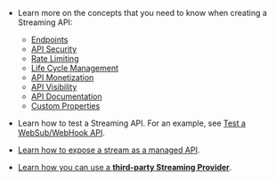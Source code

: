 
- Learn more on the concepts that you need to know when creating a Streaming API:

     -   [Endpoints](../../../../design/endpoints/endpoint-types/)
     -   [API Security](../../../../design/api-security/api-authentication/secure-apis-using-oauth2-tokens)
     -   [Rate Limiting](../../../../design/rate-limiting/rate-limiting-for-streaming-apis/)
     -   [Life Cycle Management](../../../../design/lifecycle-management/api-lifecycle/)
     -   [API Monetization](../../../../design/api-monetization/monetizing-an-api/)
     -   [API Visibility](../../../../design/advanced-topics/control-api-visibility-and-subscription-availability-in-developer-portal/)
     -   [API Documentation](../../../../design/api-documentation/add-api-documentation/)
     -   [Custom Properties](../../../../design/create-api/adding-custom-properties-to-apis/)

- Learn how to test a Streaming API. For an example, see [Test a WebSub/WebHook API](../../../../use-cases/streaming-usecase/create-streaming-api/test-a-websub-api).

- [Learn how to expose a stream as a managed API](../../../../use-cases/streaming-usecase/exposing-stream-as-managed-api-in-service-catalog/).

- [Learn how you can use a **third-party Streaming Provider**](../../../../get-started/quick-start-guide/streaming-qsg).
